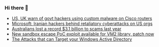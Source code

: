 ### Hi there 👋

<!--START_SECTION:feed-->
* [US, UK warn of govt hackers using custom malware on Cisco routers](https://www.bleepingcomputer.com/news/security/us-uk-warn-of-govt-hackers-using-custom-malware-on-cisco-routers/)
* [Microsoft: Iranian hackers behind retaliatory cyberattacks on US orgs](https://www.bleepingcomputer.com/news/security/microsoft-iranian-hackers-behind-retaliatory-cyberattacks-on-us-orgs/)
* [Australians lost a record $3.1 billion to scams last year](https://www.bleepingcomputer.com/news/security/australians-lost-a-record-31-billion-to-scams-last-year/)
* [New sandbox escape PoC exploit available for VM2 library, patch now](https://www.bleepingcomputer.com/news/security/new-sandbox-escape-poc-exploit-available-for-vm2-library-patch-now/)
* [The Attacks that can Target your Windows Active Directory](https://www.bleepingcomputer.com/news/security/the-attacks-that-can-target-your-windows-active-directory/)
<!--END_SECTION:feed-->

<!--
**frankenk/frankenk** is a ✨ _special_ ✨ repository because its `README.md` (this file) appears on your GitHub profile.

Here are some ideas to get you started:

- 🔭 I’m currently working on ...
- 🌱 I’m currently learning ...
- 👯 I’m looking to collaborate on ...
- 🤔 I’m looking for help with ...
- 💬 Ask me about ...
- 📫 How to reach me: ...
- 😄 Pronouns: ...
- ⚡ Fun fact: ...
-->




